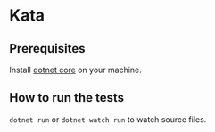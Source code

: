 # Kata

## Prerequisites

Install [dotnet core](https://dotnet.microsoft.com/download/dotnet-core) on your machine.

## How to run the tests

`dotnet run` or `dotnet watch run` to watch source files.

